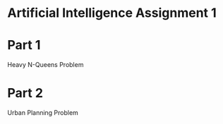 # Artificial Intelligence Assignment 1

# Part 1
Heavy N-Queens Problem

# Part 2
Urban Planning Problem
